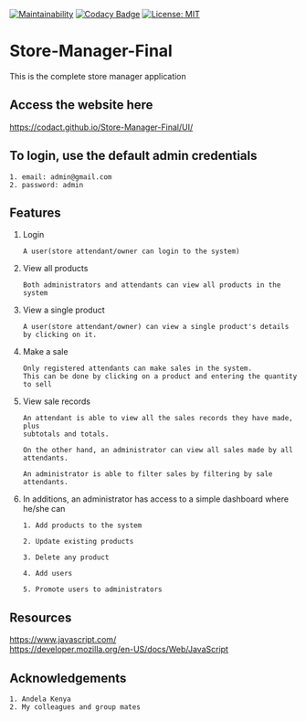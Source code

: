 [![Maintainability](https://api.codeclimate.com/v1/badges/701e7dffec432e82805d/maintainability)](https://codeclimate.com/github/codeMarble254/Store-Manager-Final/maintainability)
[![Codacy Badge](https://api.codacy.com/project/badge/Grade/8700ab1cc8d0478eb11de8789a00f7cf)](https://app.codacy.com/app/codeMarble254/Store-Manager-Final?utm_source=github.com&utm_medium=referral&utm_content=codeMarble254/Store-Manager-Final&utm_campaign=Badge_Grade_Dashboard)
[![License: MIT](https://img.shields.io/badge/License-MIT-yellow.svg)](https://opensource.org/licenses/MIT)

# Store-Manager-Final

This is the complete store manager application 

## Access the website here
<https://codact.github.io/Store-Manager-Final/UI/>

## To login, use the default admin credentials

    1. email: admin@gmail.com
    2. password: admin

## Features
1. Login
    ```
    A user(store attendant/owner can login to the system)
    ```
2. View all products
    ```
    Both administrators and attendants can view all products in the system
    ```
3. View a single product
    ```
    A user(store attendant/owner) can view a single product's details by clicking on it.
    ```
4. Make a sale
    ```
    Only registered attendants can make sales in the system. 
    This can be done by clicking on a product and entering the quantity to sell
    ```
5. View sale records
    ```
    An attendant is able to view all the sales records they have made, plus 
    subtotals and totals. 
    ```
    ```
    On the other hand, an administrator can view all sales made by all attendants.
    ```
    ```
    An administrator is able to filter sales by filtering by sale attendants.
    ```
6. In additions, an administrator has access to a simple dashboard where he/she can
    ```    
    1. Add products to the system
    ```
    ```
    2. Update existing products
    ```
    ```
    3. Delete any product
    ```
    ```
    4. Add users
    ```
    ```
    5. Promote users to administrators
    ```

## Resources
<https://www.javascript.com/>  
<https://developer.mozilla.org/en-US/docs/Web/JavaScript>
## Acknowledgements
    1. Andela Kenya
    2. My colleagues and group mates
